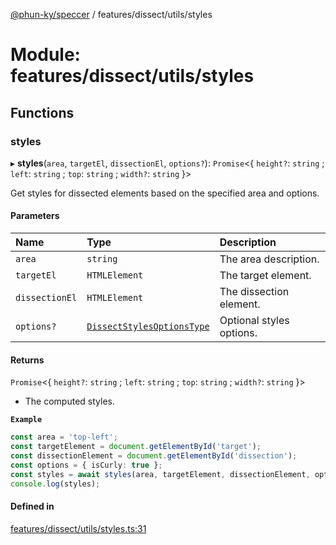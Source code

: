 [@phun-ky/speccer](../README.md) / features/dissect/utils/styles

# Module: features/dissect/utils/styles

## Functions

### styles

▸ **styles**(`area`, `targetEl`, `dissectionEl`, `options?`): `Promise`\<\{ `height?`: `string` ; `left`: `string` ; `top`: `string` ; `width?`: `string`  }\>

Get styles for dissected elements based on the specified area and options.

#### Parameters

| Name | Type | Description |
| :------ | :------ | :------ |
| `area` | `string` | The area description. |
| `targetEl` | `HTMLElement` | The target element. |
| `dissectionEl` | `HTMLElement` | The dissection element. |
| `options?` | [`DissectStylesOptionsType`](types_bezier.md#dissectstylesoptionstype) | Optional styles options. |

#### Returns

`Promise`\<\{ `height?`: `string` ; `left`: `string` ; `top`: `string` ; `width?`: `string`  }\>

- The computed styles.

**`Example`**

```ts
const area = 'top-left';
const targetElement = document.getElementById('target');
const dissectionElement = document.getElementById('dissection');
const options = { isCurly: true };
const styles = await styles(area, targetElement, dissectionElement, options);
console.log(styles);
```

#### Defined in

[features/dissect/utils/styles.ts:31](https://github.com/phun-ky/speccer/blob/main/src/features/dissect/utils/styles.ts#L31)
